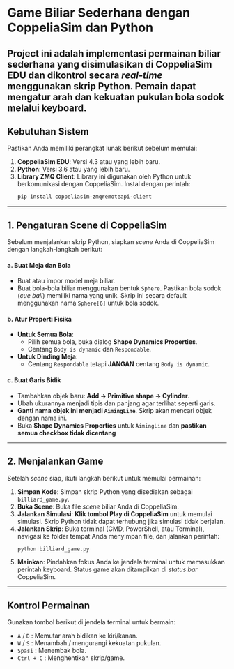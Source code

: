 # Game Biliar Sederhana dengan CoppeliaSim dan Python
Project ini adalah implementasi permainan biliar sederhana yang disimulasikan di **CoppeliaSim EDU** dan dikontrol secara *real-time* menggunakan skrip **Python**.
Pemain dapat mengatur arah dan kekuatan pukulan bola sodok melalui keyboard.
---

## Kebutuhan Sistem
Pastikan Anda memiliki perangkat lunak berikut sebelum memulai:
1.  **CoppeliaSim EDU**: Versi 4.3 atau yang lebih baru.
2.  **Python**: Versi 3.6 atau yang lebih baru.
3.  **Library ZMQ Client**: Library ini digunakan oleh Python untuk berkomunikasi dengan CoppeliaSim. Instal dengan perintah:
    ```bash
    pip install coppeliasim-zmqremoteapi-client
    ```
---

## 1. Pengaturan Scene di CoppeliaSim
Sebelum menjalankan skrip Python, siapkan *scene* Anda di CoppeliaSim dengan langkah-langkah berikut:

#### a. Buat Meja dan Bola
- Buat atau impor model meja biliar.
- Buat bola-bola biliar menggunakan bentuk `Sphere`. Pastikan bola sodok (*cue ball*) memiliki nama yang unik. Skrip ini secara default menggunakan nama `Sphere[6]` untuk bola sodok.

#### b. Atur Properti Fisika
- **Untuk Semua Bola**:
  - Pilih semua bola, buka dialog **Shape Dynamics Properties**.
  - Centang `Body is dynamic` dan `Respondable`.
- **Untuk Dinding Meja**:
  - Centang `Respondable` tetapi **JANGAN** centang `Body is dynamic`.

#### c. Buat Garis Bidik
- Tambahkan objek baru: **Add -> Primitive shape -> Cylinder**.
- Ubah ukurannya menjadi tipis dan panjang agar terlihat seperti garis.
- **Ganti nama objek ini menjadi `AimingLine`**. Skrip akan mencari objek dengan nama ini.
- Buka **Shape Dynamics Properties** untuk `AimingLine` dan **pastikan semua checkbox tidak dicentang**
---

## 2. Menjalankan Game
Setelah *scene* siap, ikuti langkah berikut untuk memulai permainan:
1.  **Simpan Kode**: Simpan skrip Python yang disediakan sebagai `billiard_game.py`.
2.  **Buka Scene**: Buka file *scene* biliar Anda di CoppeliaSim.
3.  **Jalankan Simulasi**: **Klik tombol Play di CoppeliaSim** untuk memulai simulasi. Skrip Python tidak dapat terhubung jika simulasi tidak berjalan.
4.  **Jalankan Skrip**: Buka terminal (CMD, PowerShell, atau Terminal), navigasi ke folder tempat Anda menyimpan file, dan jalankan perintah:
    ```bash
    python billiard_game.py
    ```
5.  **Mainkan**: Pindahkan fokus Anda ke jendela terminal untuk memasukkan perintah keyboard. Status game akan ditampilkan di *status bar* CoppeliaSim.
---

## Kontrol Permainan
Gunakan tombol berikut di jendela terminal untuk bermain:
-   `A` / `D` : Memutar arah bidikan ke kiri/kanan.
-   `W` / `S` : Menambah / mengurangi kekuatan pukulan.
-   `Spasi` : Menembak bola.
-   `Ctrl + C` : Menghentikan skrip/game.
